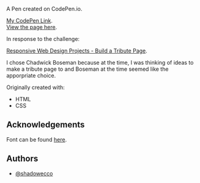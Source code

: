 A Pen created on CodePen.io.

[My CodePen Link](https://codepen.io/shadow_ecco/pen/zYqdqQN).<br />
[View the page here](https://shadowecco.github.io/projects/web/tribute-page-web/).

In response to the challenge:

[Responsive Web Design Projects - Build a Tribute Page](https://www.freecodecamp.org/learn/responsive-web-design/responsive-web-design-projects/build-a-tribute-page).

I chose Chadwick Boseman because at the time, I was thinking of ideas to make a tribute page to and Boseman at the time seemed like the apporpriate choice. 

Originally created with:

- HTML
- CSS

## Acknowledgements

Font can be found [here](https://www.1001fonts.com/ladybug-love-demo-font.html).


## Authors

- [@shadowecco](https://www.github.com/shadowecco)
